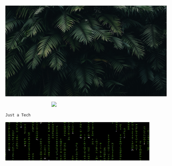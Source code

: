 ![Forest-WP](https://raw.githubusercontent.com/zjalic/zjalic/main/forest-wp-%2340CC74.jpg)

<img src="https://i.pinimg.com/736x/d6/fe/b2/d6feb20c3dc38ca626aea3e8c6501572--fallout--man-vs.jpg" align="right" width="360">


```sh


Just a Tech

```

<img src="https://github.com/zjalic/zjalic/blob/main/terminal-matrix.gif" align="left" width="450" height="120">
